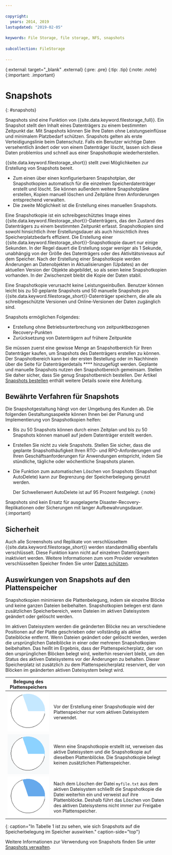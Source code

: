 ```yaml
---

copyright:
  years: 2014, 2019
lastupdated: "2019-02-05"

keywords: File Storage, file storage, NFS, snapshots

subcollection: FileStorage

---
```

{:external: target="_blank" .external}
{:pre: .pre}
{:tip: .tip}
{:note: .note}
{:important: .important}

# Snapshots
{: #snapshots}

Snapshots sind eine Funktion von {{site.data.keyword.filestorage_full}}. Ein Snapshot stellt den Inhalt eines Datenträgers zu einem bestimmten Zeitpunkt dar. Mit Snapshots können Sie Ihre Daten ohne Leistungseinflüsse und minimalem Platzbedarf schützen. Snapshots gelten als erste Verteidigungslinie beim Datenschutz. Falls ein Benutzer wichtige Daten versehentlich ändert oder von einem Datenträger löscht, lassen sich diese Daten problemlos und schnell aus einer Snapshotkopie wiederherstellen.

{{site.data.keyword.filestorage_short}} stellt zwei Möglichkeiten zur Erstellung von Snapshots bereit.

* Zum einen über einen konfigurierbaren Snapshotplan, der Snapshotkopien automatisch für die einzelnen Speicherdatenträger erstellt und löscht. Sie können außerdem weitere Snapshotpläne erstellen, Kopien manuell löschen und Zeitpläne Ihren Anforderungen entsprechend verwalten.
* Die zweite Möglichkeit ist die Erstellung eines manuellen Snapshots.

Eine Snapshotkopie ist ein schreibgeschütztes Image eines {{site.data.keyword.filestorage_short}}-Datenträgers, das den Zustand des Datenträgers zu einem bestimmten Zeitpunkt erfasst. Snapshotkopien sind sowohl hinsichtlich ihrer Erstellungsdauer als auch hinsichtlich ihres Speicherplatzbedarfs effizient. Die Erstellung einer {{site.data.keyword.filestorage_short}}-Snapshotkopie dauert nur einige Sekunden. In der Regel dauert die Erstellung sogar weniger als 1 Sekunde, unabhängig von der Größe des Datenträgers oder des Aktivitätsniveaus auf dem Speicher. Nach der Erstellung einer Snapshotkopie werden Änderungen an Datenobjekten in Aktualisierungen (Updates) an der aktuellen Version der Objekte abgebildet, so als seien keine Snapshotkopien vorhanden. In der Zwischenzeit bleibt die Kopie der Daten stabil.

Eine Snapshotkopie verursacht keine Leistungseinbußen. Benutzer können leicht bis zu 50 geplante Snapshots und 50 manuelle Snapshots pro {{site.data.keyword.filestorage_short}}-Datenträger speichern, die alle als schreibgeschützte Versionen und Online-Versionen der Daten zugänglich sind.

Snapshots ermöglichen Folgendes:

- Erstellung ohne Betriebsunterbrechung von zeitpunktbezogenen Recovery-Punkten
- Zurücksetzung von Datenträgern auf frühere Zeitpunkte

Sie müssen zuerst eine gewisse Menge an Snapshotbereich für Ihren Datenträger kaufen, um Snapshots des Datenträgers erstellen zu können. Der Snapshotbereich kann bei der ersten Bestellung oder im Nachhinein über die Seite für Datenträgerdetails **** hinzugefügt werden. Geplante und manuelle Snapshots nutzen den Snapshotbereich gemeinsam. Stellen Sie daher sicher, dass Sie genug Snapshotbereich bestellen. Der Artikel [Snapshots bestellen](/docs/infrastructure/FileStorage?topic=FileStorage-ordering-snapshots) enthält weitere Details sowie eine Anleitung.

## Bewährte Verfahren für Snapshots

Die Snapshotgestaltung hängt von der Umgebung des Kunden ab. Die folgenden Gestaltungsaspekte können Ihnen bei der Planung und Implementierung von Snapshotkopien helfen:
- Bis zu 50 Snapshots können durch einen Zeitplan und bis zu 50 Snapshots können manuell auf jedem Datenträger erstellt werden.
- Erstellen Sie nicht zu viele Snapshots. Stellen Sie sicher, dass die geplante Snapshothäufigkeit Ihren RTO- und RPO-Anforderungen und Ihren Geschäftsanforderungen für Anwendungen entspricht, indem Sie stündliche, tägliche oder wöchentliche Snapshots planen.
- Die Funktion zum automatischen Löschen von Snapshots (Snapshot AutoDelete) kann zur Begrenzung der Speicherbelegung genutzt werden.

  Der Schwellenwert AutoDelete ist auf 95 Prozent festgelegt.
  {:note}

Snapshots sind kein Ersatz für ausgelagerte Disaster-Recovery-Replikationen oder Sicherungen mit langer Aufbewahrungsdauer.
{:important}

## Sicherheit

Auch alle Screenshots und Replikate von verschlüsseltem {{site.data.keyword.filestorage_short}} werden standardmäßig ebenfalls verschlüsselt. Diese Funktion kann nicht auf einzelnen Datenträgern inaktiviert werden. Weitere Informationen zum vom Provider verwalteten verschlüsselten Speicher finden Sie unter [Daten schützen](/docs/infrastructure/FileStorage?topic=FileStorage-encryption).

## Auswirkungen von Snapshots auf den Plattenspeicher

Snapshotkopien minimieren die Plattenbelegung, indem sie einzelne Blöcke und keine ganzen Dateien beibehalten. Snapshotkopien belegen erst dann zusätzlichen Speicherbereich, wenn Dateien im aktiven Dateisystem geändert oder gelöscht werden.

Im aktiven Dateisystem werden die geänderten Blöcke neu an verschiedene Positionen auf der Platte geschrieben oder vollständig als aktive Dateiblöcke entfernt. Wenn Dateien geändert oder gelöscht werden, werden die ursprünglichen Dateiblöcke in einer oder mehreren Snapshotkopien beibehalten. Das heißt im Ergebnis, dass der Plattenspeicherplatz, der von den ursprünglichen Blöcken belegt wird, weiterhin reserviert bleibt, um den Status des aktiven Dateisystems vor der Änderungen zu behalten. Dieser Speicherplatz ist zusätzlich zu dem Plattenspeicherplatz reserviert, der von Blöcken im geänderten aktiven Dateisystem belegt wird.

| Belegung des Plattenspeichers |   |
|-----|-----|
| ![Der Speicherplatz, der vor der Erstellung einer Snapshotkopie verwendet wird](/images/bfcircle1.png "Vor Snapshotkopie") | Vor der Erstellung einer Snapshotkopie wird der Plattenspeicher nur vom aktiven Dateisystem verwendet. |
| ![Der Speicherplatz, der nach der Erstellung einer Snapshotkopie verwendet wird](/images/bfcircle3.png "Nach Snapshotkopie") | Wenn eine Snapshotkopie erstellt ist, verweisen das aktive Dateisystem und die Snapshotkopie auf dieselben Plattenblöcke. Die Snapshotkopie belegt keinen zusätzlichen Plattenspeicher.  |
| ![Der Speicherplatz, der bei Änderungen nach der Erstellung einer Snapshotkopie verwendet wird](/images/bfcircle2.png "Änderungen nach Snapshotkopie") | Nach dem Löschen der Datei `myfile.txt` aus dem aktiven Dateisystem schließt die Snapshotkopie die Datei weiterhin ein und verweist auf ihre Plattenblöcke. Deshalb führt das Löschen von Daten des aktiven Dateisystems nicht immer zur Freigabe von Plattenspeicher. |
{: caption="In Tabelle 1 ist zu sehen, wie sich Snapshots auf die Speicherbelegung im Speicher auswirken." caption-side="top"}


Weitere Informationen zur Verwendung von Snapshots finden Sie unter [Snapshots verwalten](/docs/infrastructure/FileStorage?topic=FileStorage-managingSnapshots).
